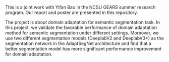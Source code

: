 This is a joint work with Yifan Bao in the NCSU GEARS summer research program. Our report and poster are presented in this repository.


The project is about domain adaptation for semantic segmentation task.  In this project, we validate the favorable performance of domain adaptation method for semantic segmentation under different settings. Moreover, we use two different segmentation models (DeeplabV2 and DeeplabV3+) as the segmentation network in the AdaptSegNet architecture and find that a better segmentation model has more significant performance improvement for domain adaptation.
